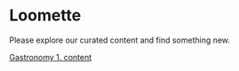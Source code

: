 # Loomette

Please explore our curated content and find something new.

[Gastronomy 1. content ](http://loomette.com/gastronomy)
